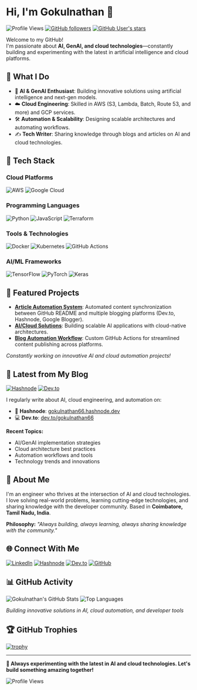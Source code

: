 # Hi, I'm Gokulnathan 👋

![Profile Views](https://komarev.com/ghpvc/?username=gokulnathan66&label=Profile%20views&color=0e75b6&style=flat) [![GitHub followers](https://img.shields.io/github/followers/gokulnathan66?style=social)](https://github.com/gokulnathan66?tab=followers) [![GitHub User's stars](https://img.shields.io/github/stars/gokulnathan66?style=social)](https://github.com/gokulnathan66)

Welcome to my GitHub!  
I'm passionate about **AI, GenAI, and cloud technologies**—constantly building and experimenting with the latest in artificial intelligence and cloud platforms.

## 🚀 What I Do

- 🤖 **AI & GenAI Enthusiast**: Building innovative solutions using artificial intelligence and next-gen models.
- ☁️ **Cloud Engineering**: Skilled in AWS (S3, Lambda, Batch, Route 53, and more) and GCP services.
- 🛠️ **Automation & Scalability**: Designing scalable architectures and automating workflows.
- ✍️ **Tech Writer**: Sharing knowledge through blogs and articles on AI and cloud technologies.

## 🧰 Tech Stack

### **Cloud Platforms**
![AWS](https://img.shields.io/badge/AWS-%23FF9900.svg?style=for-the-badge&logo=amazon-aws&logoColor=white) ![Google Cloud](https://img.shields.io/badge/GoogleCloud-%234285F4.svg?style=for-the-badge&logo=google-cloud&logoColor=white)

### **Programming Languages**
![Python](https://img.shields.io/badge/python-3670A0?style=for-the-badge&logo=python&logoColor=ffdd54) ![JavaScript](https://img.shields.io/badge/javascript-%23323330.svg?style=for-the-badge&logo=javascript&logoColor=%23F7DF1E) ![Terraform](https://img.shields.io/badge/terraform-%235835CC.svg?style=for-the-badge&logo=terraform&logoColor=white)

### **Tools & Technologies**
![Docker](https://img.shields.io/badge/docker-%230db7ed.svg?style=for-the-badge&logo=docker&logoColor=white) ![Kubernetes](https://img.shields.io/badge/kubernetes-%23326ce5.svg?style=for-the-badge&logo=kubernetes&logoColor=white) ![GitHub Actions](https://img.shields.io/badge/github%20actions-%232671E5.svg?style=for-the-badge&logo=githubactions&logoColor=white)

### **AI/ML Frameworks**
![TensorFlow](https://img.shields.io/badge/TensorFlow-%23FF6F00.svg?style=for-the-badge&logo=TensorFlow&logoColor=white) ![PyTorch](https://img.shields.io/badge/PyTorch-%23EE4C2C.svg?style=for-the-badge&logo=PyTorch&logoColor=white) ![Keras](https://img.shields.io/badge/Keras-%23D00000.svg?style=for-the-badge&logo=Keras&logoColor=white)

## 🌟 Featured Projects

- **[Article Automation System](#)**: Automated content synchronization between GitHub README and multiple blogging platforms (Dev.to, Hashnode, Google Blogger).
- **[AI/Cloud Solutions](#)**: Building scalable AI applications with cloud-native architectures.
- **[Blog Automation Workflow](#)**: Custom GitHub Actions for streamlined content publishing across platforms.

_Constantly working on innovative AI and cloud automation projects!_

## 📝 Latest from My Blog

[![Hashnode](https://img.shields.io/badge/Hashnode-2962FF?style=for-the-badge&logo=hashnode&logoColor=white)](https://gokulnathan66.hashnode.dev) [![Dev.to](https://img.shields.io/badge/dev.to-0A0A0A?style=for-the-badge&logo=dev.to&logoColor=white)](https://dev.to/gokulnathan66)

I regularly write about AI, cloud engineering, and automation on:

- 📖 **Hashnode**: [gokulnathan66.hashnode.dev](https://gokulnathan66.hashnode.dev)
- 💻 **Dev.to**: [dev.to/gokulnathan66](https://dev.to/gokulnathan66)

**Recent Topics:**
- AI/GenAI implementation strategies
- Cloud architecture best practices  
- Automation workflows and tools
- Technology trends and innovations

## 👤 About Me

I'm an engineer who thrives at the intersection of AI and cloud technologies. I love solving real-world problems, learning cutting-edge technologies, and sharing knowledge with the developer community. Based in **Coimbatore, Tamil Nadu, India**.

**Philosophy:** *"Always building, always learning, always sharing knowledge with the community."*

## 🌐 Connect With Me

[![LinkedIn](https://img.shields.io/badge/linkedin-%230077B5.svg?style=for-the-badge&logo=linkedin&logoColor=white)](https://www.linkedin.com/in/gokulnathanb/) [![Hashnode](https://img.shields.io/badge/Hashnode-2962FF?style=for-the-badge&logo=hashnode&logoColor=white)](https://gokulnathan66.hashnode.dev) [![Dev.to](https://img.shields.io/badge/dev.to-0A0A0A?style=for-the-badge&logo=dev.to&logoColor=white)](https://dev.to/gokulnathan66) [![GitHub](https://img.shields.io/badge/github-%23121011.svg?style=for-the-badge&logo=github&logoColor=white)](https://github.com/gokulnathan66)

## 📊 GitHub Activity

![Gokulnathan's GitHub Stats](https://github-readme-stats.vercel.app/api?username=gokulnathan66&show_icons=true&theme=radical)
![Top Languages](https://github-readme-stats.vercel.app/api/top-langs/?username=gokulnathan66&layout=compact&theme=radical)

*Building innovative solutions in AI, cloud automation, and developer tools*

## 🏆 GitHub Trophies

[![trophy](https://github-profile-trophy.vercel.app/?username=gokulnathan66&theme=radical&no-frame=true&margin-w=15)](https://github.com/ryo-ma/github-profile-trophy)

---

**🚀 Always experimenting with the latest in AI and cloud technologies. Let's build something amazing together!**

![Profile Views](https://komarev.com/ghpvc/?username=gokulnathan66&label=Profile%20views&color=0e75b6&style=flat)

